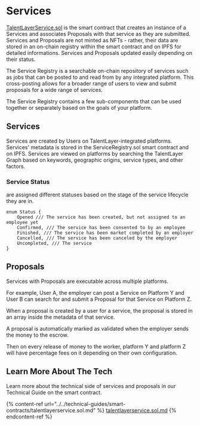 # Services

[TalentLayerService.sol](https://github.com/TalentLayer/talentlayer-id-contracts/blob/main/contracts/TalentLayerService.sol) is the smart contract that creates an instance of a Services and associates Proposals with that service as they are submitted. Services and Proposals are not minted as NFTs - rather, their data are stored in an on-chain registry within the smart contract and on IPFS for detailed informations. Services and Proposals updated easily depending on their status.

The Service Registry is a searchable on-chain repository of services such as jobs that can be posted to and read from by any integrated platform. This cross-posting allows for a broader range of users to view and submit proposals for a wide range of services.

The Service Registry contains a few sub-components that can be used together or separately based on the goals of your platform.

## Services

Services are created by Users on TalentLayer-integrated platforms. Services' metadata is stored in the ServiceRegistry.sol smart contract and on IPFS. Services are viewed on platforms by searching the TalentLayer Graph based on keywords, geographic origins, service types, and other factors.

### Service Status

&#x20;are assigned different statuses based on the stage of the service lifecycle they are in.

```
enum Status {
    Opened /// The service has been created, but not assigned to an employee yet
    Confirmed, /// The service has been consented to by an employee
    Finished, /// The service has been market completed by an employer
    Cancelled, /// The service has been canceled by the employer
    Uncompleted, /// The service
}
```

## Proposals

Services with Proposals are executable across multiple platforms.

For example, User A, the employer can post a Service on Platform Y and User B can search for and submit a Proposal for that Service on Platform Z.

When a proposal is created by a user for a service, the proposal is stored in an array inside the metadata of that service.

A proposal is automatically marked as validated when the employer sends the money to the escrow.

Then on every release of money to the worker, platform Y and platform Z will have percentage fees on it depending on their own configuration.

## Learn More About The Tech

Learn more about the technical side of services and proposals in our Technical Guide on the smart contract.&#x20;

{% content-ref url="../../technical-guides/smart-contracts/talentlayerservice.sol.md" %}
[talentlayerservice.sol.md](../../technical-guides/smart-contracts/talentlayerservice.sol.md)
{% endcontent-ref %}
